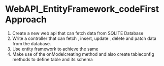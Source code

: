 # WebAPI_EntityFramework_codeFirstApproach
1. Create a new web api that can fetch data from SQLITE Database  
2. Write a controller that can fetch , insert, update , delete and patch data from the database.
3. Use entity framework to achieve the same
4. Make use of the onModelcreating method and also create tableconfig methods to define table  and its schema
